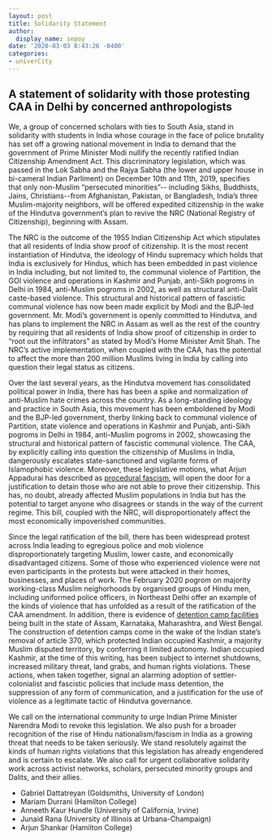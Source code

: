 ```yaml
---
layout: post
title: Solidarity Statement
author:
  display_name: sepoy
date: '2020-03-03 8:43:26 -0400'
categories:
- univerCity
---
```


## A statement of solidarity with those protesting CAA in Delhi by concerned anthropologists


We, a group of concerned scholars with ties to South Asia, stand in solidarity with students in India whose courage in the face of police brutality has set off a growing national movement in India to demand that the government of Prime Minister Modi nullify the recently ratified Indian Citizenship Amendment Act. This discriminatory legislation, which was passed in the Lok Sabha and the Rajya Sabha (the lower and upper house in bi-cameral Indian Parliment) on December 10th and 11th, 2019, specifies that only non-Muslim “persecuted minorities”-- including Sikhs, Buddhists, Jains, Christians--from Afghanistan, Pakistan, or Bangladesh, India’s three Muslim-majority neighbors, will be offered expedited citizenship in the wake of the Hindutva government’s plan to revive the NRC (National Registry of Citizenship), beginning with Assam.

The NRC is the outcome of the 1955 Indian Citizenship Act which stipulates that all residents of India show proof of citizenship. It is the most recent instantiation of Hindutva, the ideology of Hindu supremacy which holds that India is exclusively for Hindus, which has been embedded in past violence in India including, but not limited to, the communal violence of Partition, the GOI violence and operations in Kashmir and Punjab, anti-Sikh pogroms in Delhi in 1984, anti-Muslim pogroms in 2002, as well as structural anti-Dalit caste-based violence. This structural and historical pattern of fascistic communal violence has now been made explicit by Modi and the BJP-led government. Mr. Modi’s government is openly committed to Hindutva, and has plans to implement the NRC in Assam as well as the rest of the country by requiring that all residents of India show proof of citizenship in order to “root out the infiltrators” as stated by Modi’s Home Minister Amit Shah. The NRC’s active implementation, when coupled with the CAA, has the potential to affect the more than 200 million Muslims living in India by calling into question their legal status as citizens.  

Over the last several years, as the Hindutva movement has consolidated political power in India, there has has been a spike and normalization of anti-Muslim hate crimes across the country. As a long-standing ideology and practice in South Asia, this movement has been emboldened by Modi and the BJP-led government, therby linking back to communal violence of Partition, state violence and operations in Kashmir and Punjab, anti-Sikh pogroms in Delhi in 1984, anti-Muslim pogroms in 2002, showcasing the structural and historical pattern of fascistic communal violence. The CAA, by explicitly calling into question the citizenship of Muslims in India, dangerously escalates state-sanctioned and vigilante forms of Islamophobic violence. Moreover, these legislative motions, what Arjun Appadurai has described as [procedural fascism](https://thewire.in/politics/unnao-citizenship-bill-violence-india), will open the door for a justification to detain those who are not able to prove their citizenship. This has, no doubt, already affected Muslim populations in India but has the potential to target anyone who disagrees or stands in the way of the current regime. This bill, coupled with the NRC, will disproportionately affect the most economically impoverished communities.

Since the legal ratification of the bill, there has been widespread protest across India leading to egregious police and mob violence disproportionately targeting Muslim, lower caste, and economically disadvantaged citizens.  Some of those who experienced violence were not even participants in the protests but were attacked in their homes, businesses, and places of work. The February 2020 pogrom on majority working-class Muslim neighorhoods by organised groups of Hindu men, including uniformed police officers, in Northeast Delhi offer an example of the kinds of violence that has unfolded as a result of the ratification of the CAA amendment. In addition, there is evidence of [detention camp facilities](https://www.freepressjournal.in/india/no-detention-centres-surely-you-are-joking-mr-prime-minister) being built in the state of Assam, Karnataka, Maharashtra, and West Bengal. The construction of detention camps come in the wake of the Indian state’s removal of article 370, which protected Indian occupied Kashmir, a majority Muslim disputed territory, by conferring it limited autonomy. Indian occupied Kashmir, at the time of this writing, has been subject to internet shutdowns, increased military threat, land grabs, and human rights violations. These actions, when taken together, signal an alarming adoption of settler-colonialist and fascistic policies that include mass detention, the suppression of any form of communication, and a justification for the use of violence as a legitimate tactic of Hindutva governance.  

We call on the international community to urge Indian Prime Minister Narendra Modi to revoke this legislation. We also push for a broader recognition of the rise of Hindu nationalism/fascism in India as a growing threat that needs to be taken seriously. We stand resolutely against the kinds of human rights violations that this legislation has already engendered and is certain to escalate. We also call for urgent collaborative solidarity work across activist networks, scholars, persecuted minority groups and Dalits, and their allies.

* Gabriel Dattatreyan (Goldsmiths, University of London)
* Mariam Durrani (Hamilton College)
* Anneeth Kaur Hundle (University of California, Irvine)
* Junaid Rana (University of Illinois at Urbana-Champaign)
* Arjun Shankar (Hamilton College)
